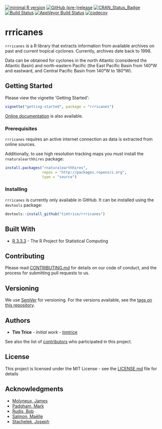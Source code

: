 
[![minimal R version](https://img.shields.io/badge/R%3E%3D-3.3.3-6666ff.svg)](https://cran.r-project.org/) [![GitHub (pre-)release](https://img.shields.io/github/release/timtrice/rrricanes/all.svg)](https://github.com/timtrice/rrricanes/tags) [![CRAN\_Status\_Badge](http://www.r-pkg.org/badges/version/rrricanes)](https://cran.r-project.org/package=rrricanes) [![Build Status](https://img.shields.io/travis/timtrice/rrricanes/master.svg)](https://travis-ci.org/timtrice/rrricanes) [![AppVeyor Build Status](https://img.shields.io/appveyor/ci/timtrice/rrricanes/master.svg)](https://ci.appveyor.com/project/timtrice/rrricanes) [![codecov](https://codecov.io/gh/timtrice/rrricanes/branch/master/graph/badge.svg)](https://codecov.io/gh/timtrice/rrricanes)

rrricanes
=========

`rrricanes` is a R library that extracts information from available archives on past and current tropical cyclones. Currently, archives date back to 1998.

Data can be obtained for cyclones in the north Atlantic (considered the Atlantic Basin) and north-eastern Pacific (the East Pacific Basin from 140°W and eastward, and Central Pacific Basin from 140°W to 180°W).

Getting Started
---------------

Please view the vignette 'Getting Started':

``` r
vignette("getting-started", package = "rrricanes")
```

[Online documentation](https://timtrice.github.io/rrricanes/) is also available.

### Prerequisites

`rrricanes` requires an active internet connection as data is extracted from online sources.

Additionally, to use high resolution tracking maps you must install the `rnaturalearthhires` package:

``` r
install.packages("rnaturalearthhires",
                 repos = "http://packages.ropensci.org",
                 type = "source")
```

### Installing

`rrricanes` is currently only available in GitHub. It can be installed using the `devtools` package:

``` r
devtools::install_github("timtrice/rrricanes")
```

Built With
----------

-   [R 3.3.3](https://www.r-project.org/) - The R Project for Statistical Computing

Contributing
------------

Please read [CONTRIBUTING.md](https://github.com/timtrice/rrricanes/blob/master/.github/CONTRIBUTING.md) for details on our code of conduct, and the process for submitting pull requests to us.

Versioning
----------

We use [SemVer](http://semver.org/) for versioning. For the versions available, see the [tags on this repository](https://github.com/timtrice/Hurricanes/tags).

Authors
-------

-   **Tim Trice** - *Initial work* - [timtrice](https://github.com/timtrice)

See also the list of [contributors](https://github.com/timtrice/rrricanes/contributors) who participated in this project.

License
-------

This project is licensed under the MIT License - see the [LICENSE.md](LICENSE.md) file for details

Acknowledgments
---------------

-   [Molyneux, James](https://github.com/jimmylovestea)
-   [Padgham, Mark](https://github.com/mpadge)
-   [Rudis, Bob](https://github.com/hrbrmstr)
-   [Salmon, Maëlle](https://github.com/maelle)
-   [Stachelek, Joseph](https://github.com/jsta)
